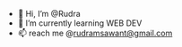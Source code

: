 - 👋 Hi, I’m @Rudra
- 🌱 I’m currently learning WEB DEV
- 📫 reach me @rudramsawant@gmail.com 

<!---
rudrasawant14/rudrasawant14 is a ✨ special ✨ repository because its `README.md` (this file) appears on your GitHub profile.
You can click the Preview link to take a look at your changes.
--->
